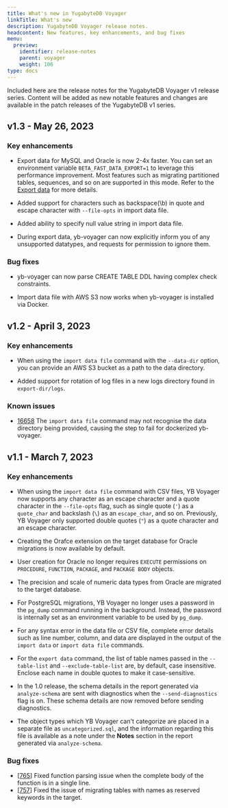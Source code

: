 ```yaml
---
title: What's new in YugabyteDB Voyager
linkTitle: What's new
description: YugabyteDB Voyager release notes.
headcontent: New features, key enhancements, and bug fixes
menu:
  preview:
    identifier: release-notes
    parent: voyager
    weight: 106
type: docs
---
```


Included here are the release notes for the YugabyteDB Voyager v1 release series. Content will be added as new notable features and changes are available in the patch releases of the YugabyteDB v1 series.

## v1.3 - May 26, 2023

### Key enhancements

* Export data for MySQL and Oracle is now 2-4x faster. You can set an environment variable `BETA_FAST_DATA_EXPORT=1` to leverage this performance improvement. Most features such as migrating partitioned tables, sequences, and so on are supported in this mode. Refer to the [Export data](../migrate-steps/#export-data) for more details.

* Added support for characters such as backspace(\b) in quote and escape character with `--file-opts` in import data file.

* Added ability to specify null value string in import data file.

* During export data, yb-voyager can now explicitly inform you of any unsupported datatypes, and requests for permission to ignore them.

### Bug fixes

* yb-voyager can now parse CREATE TABLE DDL having complex check constraints.

* Import data file with AWS S3 now works when yb-voyager is installed via Docker.

## v1.2 - April 3, 2023

### Key enhancements

* When using the `import data file` command with the `--data-dir` option, you can provide an AWS S3 bucket as a path to the data directory.

* Added support for rotation of log files in a new logs directory found in `export-dir/logs`.

### Known issues

* [16658](https://github.com/yugabyte/yugabyte-db/issues/16658) The `import data file` command may not recognise the data directory being provided, causing the  step to fail for dockerized yb-voyager.

## v1.1 - March 7, 2023

### Key enhancements

* When using the `import data file` command with CSV files, YB Voyager now supports any character as an escape character and a quote character in the `--file-opts` flag, such as single quote (`'`) as a `quote_char` and backslash (`\`) as an `escape_char`, and so on. Previously, YB Voyager only supported double quotes (`"`) as a quote character and an escape character.

* Creating the Orafce extension on the target database for Oracle migrations is now available by default.

* User creation for Oracle no longer requires `EXECUTE` permissions on `PROCEDURE`, `FUNCTION`, `PACKAGE`, and `PACKAGE BODY` objects.

* The precision and scale of numeric data types from Oracle are migrated to the target database.

* For PostgreSQL migrations, YB Voyager no longer uses a password in the `pg_dump` command running in the background. Instead, the password is internally set as an environment variable to be used by `pg_dump`.

* For any syntax error in the data file or CSV file, complete error details such as line number, column, and data are displayed in the output of the `import data` or `import data file` commands.

* For the `export data` command, the list of table names passed in the `--table-list` and `--exclude-table-list` are, by default, case insensitive. Enclose each name in double quotes to make it case-sensitive.

<!-- For the import data command,the behavior remains unchanged from the previous release. These names are, by default, case-sensitive. No need to enclose them in double-quotes. -->

* In the 1.0 release, the schema details in the report generated via `analyze-schema` are sent with diagnostics when the `--send-diagnostics` flag is on. These schema details are now removed before sending diagnostics.

* The object types which YB Voyager can't categorize are placed in a separate file as `uncategorized.sql`, and the information regarding this file is available as a note under the **Notes** section in the report generated via `analyze-schema`.

### Bug fixes

* [[765](https://github.com/yugabyte/yb-voyager/issues/765)] Fixed function parsing issue when the complete body of the function is in a single line.
* [[757](https://github.com/yugabyte/yb-voyager/issues/757)] Fixed the issue of migrating tables with names as reserved keywords in the target.
